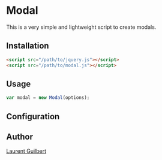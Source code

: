 # Modal

This is a very simple and lightweight script to create modals.

## Installation

```html
<script src="/path/to/jquery.js"></script>
<script src="/path/to/modal.js"></script>
```

## Usage

```javascript
var modal = new Modal(options);
```

## Configuration

## Author

[Laurent Guilbert](https://github.com/laurentguilbert)
